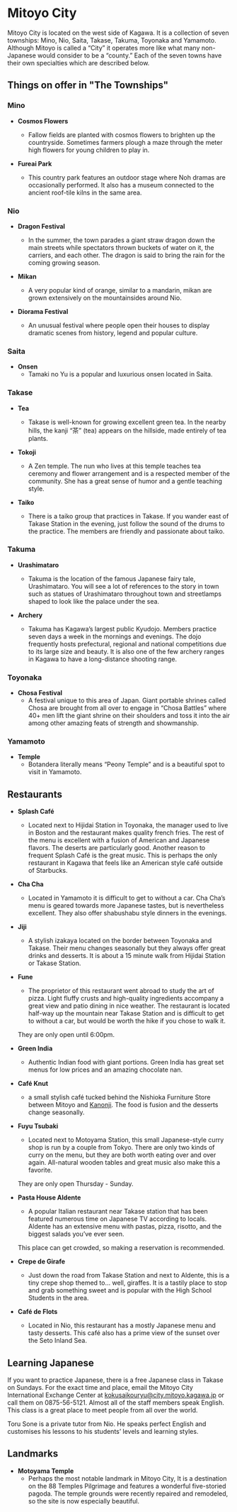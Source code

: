 # Mitoyo City

Mitoyo City is located on the west side of Kagawa. It is a collection of seven 
townships: Mino, Nio, Saita, Takase, Takuma, Toyonaka and Yamamoto. Although 
Mitoyo is called a “City” it operates more like what many non-Japanese would 
consider to be a “county.” Each of the seven towns have their own specialties 
which are described below.

## Things on offer in "The Townships"

### Mino

- **Cosmos Flowers**
    - Fallow fields are planted with cosmos flowers to brighten up the 
    countryside. Sometimes farmers plough a maze through the meter high flowers 
    for young children to play in.

- **Fureai Park**
    - This country park features an outdoor stage where Noh dramas are 
    occasionally performed. It also has a museum connected to the ancient 
    roof-tile kilns in the same area.

### Nio

- **Dragon Festival**
    - In the summer, the town parades a giant straw dragon down the main 
    streets while spectators thrown buckets of water on it, the carriers, and 
    each other. The dragon is said to bring the rain for the coming growing 
    season.

- **Mikan**
    - A very popular kind of orange, similar to a mandarin, mikan are grown 
    extensively on the mountainsides around Nio.

- **Diorama Festival**
    - An unusual festival where people open their houses to display dramatic 
    scenes from history, legend and popular culture.

### Saita

- **Onsen**
    - Tamaki no Yu is a popular and luxurious onsen located in Saita.

### Takase

- **Tea**
    - Takase is well-known for growing excellent green tea. In the nearby 
    hills, the kanji “茶” (tea) appears on the hillside, made entirely of tea 
    plants.

- **Tokoji**
    - A Zen temple. The nun who lives at this temple teaches tea ceremony and 
    flower arrangement and is a respected member of the community. She has a 
    great sense of humor and a gentle teaching style.

- **Taiko**
    - There is a taiko group that practices in Takase. If you wander east of 
    Takase Station in the evening, just follow the sound of the drums to the 
    practice. The members are friendly and passionate about taiko.

### Takuma

- **Urashimataro**
    - Takuma is the location of the famous Japanese fairy tale, Urashimataro. 
    You will see a lot of references to the story in town such as statues of 
    Urashimataro throughout town and streetlamps shaped to look like the palace 
    under the sea.

- **Archery**
    - Takuma has Kagawa’s largest public Kyudojo. Members practice seven days a 
    week in the mornings and evenings. The dojo frequently hosts prefectural, 
    regional and national competitions due to its large size and beauty. It is 
    also one of the few archery ranges in Kagawa to have a long-distance 
    shooting range.

### Toyonaka

- **Chosa Festival**
    - A festival unique to this area of Japan. Giant portable shrines called 
    Chosa are brought from all over to engage in “Chosa Battles” where 40+ men 
    lift the giant shrine on their shoulders and toss it into the air among 
    other amazing feats of strength and showmanship.

### Yamamoto

- **Temple**
    - Botandera literally means “Peony Temple” and is a beautiful spot to visit 
    in Yamamoto.

## Restaurants

- **Splash Café**
    - Located next to Hijidai Station in Toyonaka, the manager used to live in 
    Boston and the restaurant makes quality french fries. The rest of the menu 
    is excellent with a fusion of American and Japanese flavors. The deserts 
    are particularly good. Another reason to frequent Splash Café is the great 
    music. This is perhaps the only restaurant in Kagawa that feels like an 
    American style café outside of Starbucks.

- **Cha Cha**
    - Located in Yamamoto it is difficult to get to without a car. Cha Cha’s 
    menu is geared towards more Japanese tastes, but is nevertheless excellent. 
    They also offer shabushabu style dinners in the evenings.

- **Jiji**
    - A stylish izakaya located on the border between Toyonaka and Takase. 
    Their menu changes seasonally but they always offer great drinks and 
    desserts. It is about a 15 minute walk from Hijidai Station or Takase 
    Station.

- **Fune**
    - The proprietor of this restaurant went abroad to study the art of pizza. 
    Light fluffy crusts and high-quality ingredients accompany a great view and 
    patio dining in nice weather. The restaurant is located half-way up the 
    mountain near Takase Station and is difficult to get to without a car, but 
    would be worth the hike if you chose to walk it. 
    
    They are only open until 6:00pm.

- **Green India**
    - Authentic Indian food with giant portions. Green India has great set 
    menus for low prices and an amazing chocolate nan.

- **Café Knut**
    - a small stylish café tucked behind the Nishioka Furniture Store between 
    Mitoyo and [Kanonji](/destinations/kanonji). The food is fusion and the 
    desserts change seasonally.

- **Fuyu Tsubaki**
    - Located next to Motoyama Station, this small Japanese-style curry shop is 
    run by a couple from Tokyo. There are only two kinds of curry on the menu, 
    but they are both worth eating over and over again. All-natural wooden 
    tables and great music also make this a favorite. 
    
    They are only open Thursday - Sunday.

- **Pasta House Aldente**
    - A popular Italian restaurant near Takase station that has been featured 
    numerous time on Japanese TV according to locals. Aldente has an extensive 
    menu with pastas, pizza, risotto, and the biggest salads you’ve ever seen. 
    
    This place can get crowded, so making a reservation is recommended.

- **Crepe de Girafe**
    - Just down the road from Takase Station and next to Aldente, this is a 
    tiny crepe shop themed to… well, giraffes. It is a tastily place to stop 
    and grab something sweet and is popular with the High School Students in 
    the area.

- **Café de Flots**
    - Located in Nio, this restaurant has a mostly Japanese menu and tasty 
    desserts. This café also has a prime view of the sunset over the Seto 
    Inland Sea.

## Learning Japanese

If you want to practice Japanese, there is a free Japanese class in Takase on 
Sundays. For the exact time and place, email the Mitoyo City International 
Exchange Center at 
[kokusaikouryu@city.mitoyo.kagawa.jp](mailto:kokusaikouryu@city.mitoyo.kagawa.jp?subject=Learning%20Japanese%20In%20) 
or call them on 0875-56-5121. Almost all of the staff members speak English. 
This class is a great place to meet people from all over the world.

Toru Sone is a private tutor from Nio. He speaks perfect English and 
customises his lessons to his students’ levels and learning styles.

## Landmarks

- **Motoyama Temple**
    - Perhaps the most notable landmark in Mitoyo City, It is a destination on 
    the 88 Temples Pilgrimage and features a wonderful five-storied pagoda. The 
    temple grounds were recently repaired and remodeled, so the site is now 
    especially beautiful.
